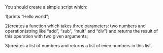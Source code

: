 You should create a simple script which:

1)prints “Hello world”;

2)creates a function which takes three parameters: two numbers and operation(string like “add”, “sub”, “mult” and “div”) and returns the result of this operation with two given arguments;

3)creates a list of numbers and returns a list of even numbers in this list.
